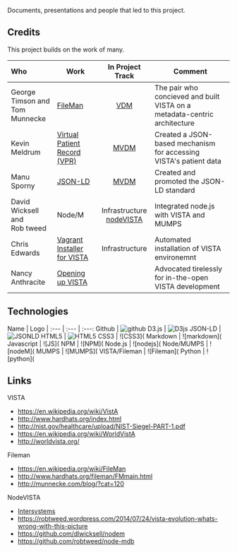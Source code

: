 Documents, presentations and people that led to this project.

## Credits
This project builds on the work of many.

Who | Work | In Project Track  | Comment
:--- | --- | :---: | ---
George Timson and <br>Tom Munnecke | [FileMan](https://en.wikipedia.org/wiki/FileMan) | [VDM](https://github.com/vistadataproject/VDM) | The pair who concieved and built VISTA on a metadata-centric architecture
Kevin Meldrum | [Virtual Patient Record (VPR)](http://www.va.gov/vdl/application.asp?appid=197) | [MVDM](https://github.com/vistadataproject/MVDM) |  Created a JSON-based mechanism for accessing VISTA's patient data 
Manu Sporny | [JSON-LD](http://json-ld.org/) | [MVDM](https://github.com/vistadataproject/MVDM)  |  Created and promoted the JSON-LD standard
David Wicksell and <br>Rob tweed | Node/M | Infrastructure <br>[nodeVISTA](https://github.com/vistadataproject/nodeVISTA) | Integrated node.js with VISTA and MUMPS
Chris Edwards | [Vagrant Installer for VISTA](https://www.osehra.org/blog/automated-vista-installation-and-testing-using-vagrant) | Infrastructure | Automated installation of VISTA environemnt
Nancy Anthracite | [Opening up VISTA](http://worldvista.org) | &nbsp;  | Advocated tirelessly for in-the-open VISTA development


## Technologies
Name | Logo | 
:--- | :--- | :---:
Github          | ![github](https://www.google.com/search?q=github+logo&source=lnms&tbm=isch&sa=X&ved=0ahUKEwjqqr6gn6_KAhVCwj4KHcVdB68Q_AUIBygB&biw=1068&bih=1186)
D3.js           | ![D3js](https://www.google.com/search?q=d3.js+logo&source=lnms&tbm=isch&sa=X&ved=0ahUKEwjewey4n6_KAhWBVz4KHR4qDkAQ_AUIBygB&biw=1068&bih=1186)
JSON-LD         | ![JSONLD](https://www.google.com/search?q=json-ld+logo&source=lnms&tbm=isch&sa=X&ved=0ahUKEwjNhI3On6_KAhVGNj4KHYLwBA0Q_AUIBygB&biw=1068&bih=1186)
HTML5           | ![HTML5](https://www.w3.org/html/logo/downloads/HTML5_Logo.svg)
CSS3            | ![CSS3](
Markdown        | ![markdown](
Javascript      | ![JS](
NPM             | ![NPM](
Node.js         | ![nodejs](
Node/MUMPS      | ![nodeM](
MUMPS           | ![MUMPS](
VISTA/Fileman   | ![Fileman](
Python          | ![python](



## Links

VISTA
* https://en.wikipedia.org/wiki/VistA
* http://www.hardhats.org/index.html
* http://nist.gov/healthcare/upload/NIST-Siegel-PART-1.pdf
* https://en.wikipedia.org/wiki/WorldVistA
* http://worldvista.org/


Fileman
* https://en.wikipedia.org/wiki/FileMan
* http://www.hardhats.org/fileman/FMmain.html
* http://munnecke.com/blog/?cat=120


NodeVISTA
* [Intersystems](https://www.google.com/search?q=intersystems+cache+node.js+VISTA&espv=2&biw=1025&bih=666&source=lnms&tbm=isch&sa=X&ved=0ahUKEwiLtN7gmqjKAhUELaYKHaoODKAQ_AUICCgD&dpr=1.25#imgrc=_)
* https://robtweed.wordpress.com/2014/07/24/vista-evolution-whats-wrong-with-this-picture
* https://github.com/dlwicksell/nodem
* https://github.com/robtweed/node-mdb

